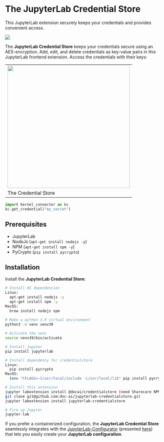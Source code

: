 # The JupyterLab Credential Store

This JupyterLab extension securely keeps your credentials and provides convenient access.

![](assets/teaser.png)

The **JupyterLab Credential Store** keeps your credentials secure using an AES-encryption. Add, edit, and delete credentials as key-value pairs in this JupyterLab frontend extension. Access the credentials with their keys: 

<table class="image">
<tr><td><img src="assets/sidebar.png" width="400"></td></tr>
<tr><td class="caption" >The Credential Store</td></tr>
</table>

```python
import kernel_connector as kc
kc.get_credential("my_secret")
```

## Prerequisites

* JupyterLab
* NodeJs (`apt-get install nodejs -y`)
* NPM (`apt-get install npm -y`)
* PyCrypto (`pip install pycrypto`)

## Installation

Install the **JupyterLab Credential Store**:

```bash
# Install OS dependencies
Linux:
  apt-get install nodejs -y
  apt-get install npm -y
MacOS:
  brew install nodejs npm
  
# Make a python 3.9 virtual environment
python3 -m venv venv39

# Activate the venv
source venv39/bin/activate

# Install Jupyter
pip install jupyterlab

# Install dependency for credentialstore
Linux:
  pip install pycrypto
MacOS:
  (env "CFLAGS=-I/usr/local/include -L/usr/local/lib" pip install pycrypto on MacOS)

# Install this extension
jupyter labextension install @docai/credentialstore (need Sharecare NPM repo creds) OR
git clone git@github.com:doc-ai/jupyterlab-credentialstore.git
jupyter labextension install jupyterlab-credentialstore

# Fire up Jupyter
jupyter-lab
```

If you prefer a containerized configuration, the **JupyterLab Credential Store** seamlessly integrates with the [JupyterLab-Configurator](https://lean-data-science.com/#/configure-jupyterlab) (presented [here](https://towardsdatascience.com/how-to-setup-your-jupyterlab-project-environment-74909dade29b)) that lets you easily create your **JupyterLab configuration**. 
